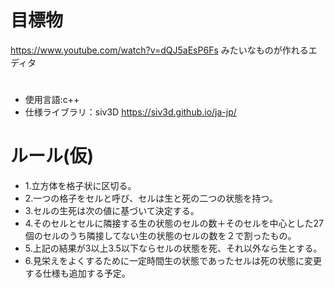 # 目標物
https://www.youtube.com/watch?v=dQJ5aEsP6Fs
みたいなものが作れるエディタ

# 
- 使用言語:c++
- 仕様ライブラリ：siv3D
https://siv3d.github.io/ja-jp/

# ルール(仮)
- 1.立方体を格子状に区切る。
- 2.一つの格子をセルと呼び、セルは生と死の二つの状態を持つ。
- 3.セルの生死は次の値に基づいて決定する。
- 4.そのセルとセルに隣接する生の状態のセルの数＋そのセルを中心とした27個のセルのうち隣接してない生の状態のセルの数を２で割ったもの。
- 5.上記の結果が3以上3.5以下ならセルの状態を死、それ以外なら生とする。
- 6.見栄えをよくするために一定時間生の状態であったセルは死の状態に変更する仕様も追加する予定。

